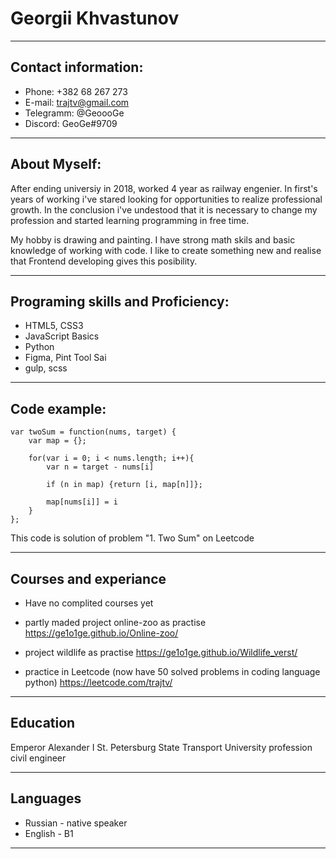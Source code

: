 # Georgii Khvastunov
*****

## Contact information:
* Phone: +382 68 267 273
* E-mail: trajtv@gmail.com
* Telegramm: @GeoooGe
* Discord: GeoGe#9709

*****
## About Myself:
After ending universiy in 2018, worked 4 year as railway engenier. 
In first's years of working i've stared looking for opportunities to realize professional growth.
In the conclusion i've undestood that it is necessary to change my profession and started learning programming in free time. 

My hobby is drawing and painting.
I have strong math skils and basic knowledge of working with code. 
I like to create something new and realise that Frontend developing gives this posibility.

*****
## Programing skills and Proficiency:
* HTML5, CSS3
* JavaScript Basics
* Python
* Figma, Pint Tool Sai
* gulp, scss

*****
## Code example:

```
var twoSum = function(nums, target) {
    var map = {};
    
    for(var i = 0; i < nums.length; i++){
        var n = target - nums[i]

        if (n in map) {return [i, map[n]]};

        map[nums[i]] = i
    }
};
```
This code is solution of problem "1. Two Sum" on Leetcode

*****
## Courses and experiance

* Have no complited courses yet

* partly maded project online-zoo as practise
    https://ge1o1ge.github.io/Online-zoo/

* project wildlife as practise
    https://ge1o1ge.github.io/Wildlife_verst/

* practice in Leetcode (now have 50 solved problems in coding language python) 
    https://leetcode.com/trajtv/

*****
## Education

Emperor Alexander I St. Petersburg State Transport University
profession civil engineer

*****
## Languages
* Russian - native speaker
* English - B1

*****
